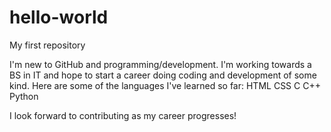 # hello-world
My first repository

I'm new to GitHub and programming/development. I'm working towards a BS in IT
and hope to start a career doing coding and development of some kind. Here are
some of the languages I've learned so far:
HTML
CSS
C
C++
Python

I look forward to contributing as my career progresses!
